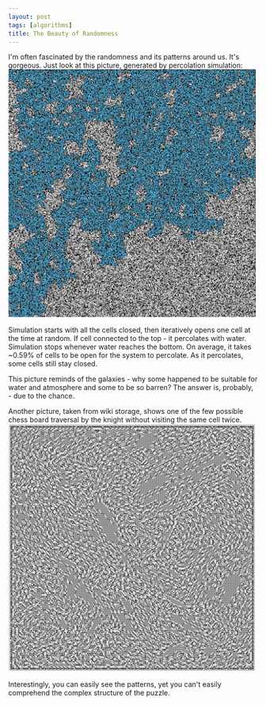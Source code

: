 ```yaml
---
layout: post
tags: [algorithms]
title: The Beauty of Randomness
---
```

I'm often fascinated by the randomness and its patterns around us. It's gorgeous. Just look at this picture, generated by percolation simulation:
<img src="/images/percolation500.png" alt="percolation" style="width: 500px;"/>

Simulation starts with all the cells closed, then iteratively opens one cell at the time at random. If cell connected to the top - it percolates with water. Simulation stops whenever water reaches the bottom. On average, it takes ~0.59% of cells to be open for the system to percolate. As it percolates, some cells still stay closed.

This picture reminds of the galaxies - why some happened to be suitable for water and atmosphere and some to be so barren? The answer is, probably, - due to the chance. 

Another picture, taken from wiki storage, shows one of the few possible chess board traversal by the knight without visiting the same cell twice.  
<img src="/images/knights_tour.png" alt="knights tour" style="width: 500px;"/>

Interestingly, you can easily see the patterns, yet you can't easily comprehend the complex structure of the puzzle. 
